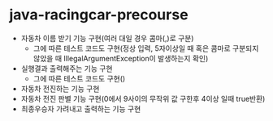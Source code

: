 # java-racingcar-precourse
- 자동차 이름 받기 기능 구현(여러 대일 경우 콤마(,)로 구분)
  - 그에 따른 테스트 코드도 구현(정상 입력, 5자이상일 때 혹은 콤마로 구분되지 않았을 때 IllegalArgumentException이 발생하는지 확인)
- 실행결과 출력해주는 기능 구현
  - 그에 따른 테스트 코드도 구현()
- 자동차 전진하는 기능 구현
- 자동차 전진 판별 기능 구현(0에서 9사이의 무작위 값 구한후 4이상 일때 true반환)
- 최종우승자 가려내고 출력하는 기능 구현